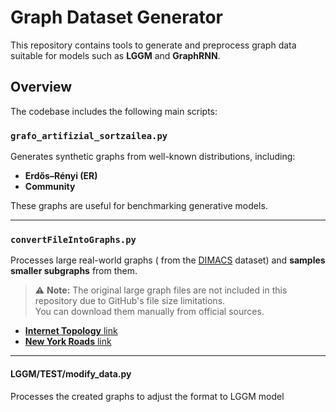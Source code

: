 # Graph Dataset Generator

This repository contains tools to generate and preprocess graph data suitable for models such as **LGGM** and **GraphRNN**.

## Overview

The codebase includes the following main scripts:

### `grafo_artifizial_sortzailea.py`

Generates synthetic graphs from well-known distributions, including:

- **Erdős–Rényi (ER)**
- **Community**

These graphs are useful for benchmarking generative models.

---

### `convertFileIntoGraphs.py`

Processes large real-world graphs ( from the [DIMACS](https://dimacs.rutgers.edu/programs/challenge/) dataset) and **samples smaller subgraphs** from them. 

> ⚠️ **Note:** The original large graph files are not included in this repository due to GitHub's file size limitations.  
You can download them manually from official sources.

- [**Internet Topology** link](https://snap.stanford.edu/data/as-Skitter.html)
- [**New York Roads** link](http://www.dis.uniroma1.it/~challenge9/download.shtml)

---

#### LGGM/TEST/modify_data.py
Processes the created graphs to adjust the format to LGGM model 

